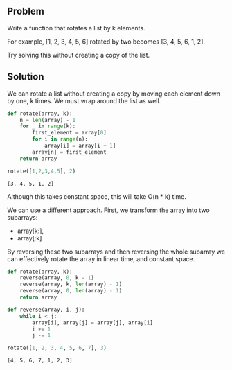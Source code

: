 ## Problem

Write a function that rotates a list by k elements.

For example, [1, 2, 3, 4, 5, 6] rotated by two becomes [3, 4, 5, 6, 1, 2]. 

Try solving this without creating a copy of the list.

## Solution
We can rotate a list without creating a copy by moving each element down by one, k times. We must wrap around the list as well.


```python
def rotate(array, k):
    n = len(array) - 1
    for _ in range(k):
        first_element = array[0]
        for i in range(n):
            array[i] = array[i + 1]
        array[n] = first_element
    return array
```


```python
rotate([1,2,3,4,5], 2)
```




    [3, 4, 5, 1, 2]



Although this takes constant space, this will take O(n * k) time.

We can use a different approach.
First, we transform the array into two subarrays:
- array[k:], 
- array[:k]

By reversing these two subarrays and then reversing the whole subarray we can effectively rotate the array in linear time, and constant space.


```python
def rotate(array, k):
    reverse(array, 0, k - 1)
    reverse(array, k, len(array) - 1)
    reverse(array, 0, len(array) - 1)
    return array

def reverse(array, i, j):
    while i < j:
        array[i], array[j] = array[j], array[i]
        i += 1
        j -= 1
```


```python
rotate([1, 2, 3, 4, 5, 6, 7], 3)
```




    [4, 5, 6, 7, 1, 2, 3]


